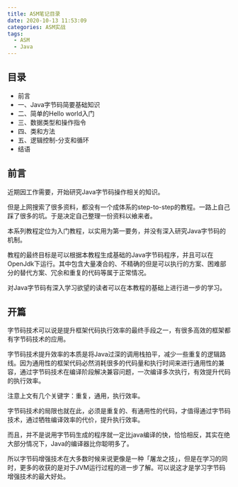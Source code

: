 ```yaml
---
title: ASM笔记目录
date: 2020-10-13 11:53:09
categories: ASM实战
tags: 
  - ASM
  - Java
---
```


## 目录

- 前言
- 一、Java字节码简要基础知识
- 二、简单的Hello world入门
- 三、数据类型和操作指令
- 四、类和方法
- 五、逻辑控制-分支和循环
- 结语

## 前言

近期因工作需要，开始研究Java字节码操作相关的知识。

但是上网搜索了很多资料，都没有一个成体系的step-to-step的教程。一路上自己踩了很多的坑。于是决定自己整理一份资料以飨来者。

本系列教程定位为入门教程，以实用为第一要务，并没有深入研究Java字节码的机制。

教程的最终目标是可以根据本教程生成基础的Java字节码程序，并且可以在OpenJdk下运行。其中包含大量凑合的、不精确的但是可以执行的方案、困难部分的替代方案、冗余和重复的代码等属于正常情况。

对Java字节码有深入学习欲望的读者可以在本教程的基础上进行进一步的学习。

## 开篇

字节码技术可以说是提升框架代码执行效率的最终手段之一，有很多高效的框架都有字节码技术的应用。

字节码技术提升效率的本质是将Java过深的调用栈拍平，减少一些重复的逻辑路线。因为通用性的框架代码必然消耗很多的代码量和执行时间来进行通用性的兼容，通过字节码技术在编译阶段解决兼容问题，一次编译多次执行，有效提升代码的执行效率。

注意上文有几个关键字：重复，通用，执行效率。

字节码技术的局限也就在此，必须是重复的、有通用性的代码，才值得通过字节码技术，通过牺牲编译效率的代价，提升执行效率。

而且，并不是说用字节码生成的程序就一定比java编译的快，恰恰相反，其实在绝大部分情况下，Java的编译器比你聪明多了。

所以字节码增强技术在大多数时候来说更像是一种「屠龙之技」，但是在学习的同时，更多的收获的是对于JVM运行过程的进一步了解。可以说这才是学习字节码增强技术的最大好处。

